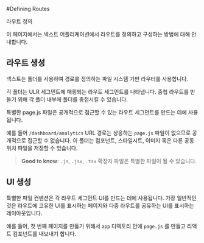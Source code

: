 #Defining Routes

라우트 정의

이 페이지에서는 넥스트 어플리케이션에서 라우트를 정의하고 구성하는 방법에 대해 안내합니다.

## 라우트 생성

넥스트는 폴더를 사용하여 경로를 정의하는 파일 시스템 기반 라우터를 사용합니다.

각 폴더는 ULR 세그먼트에 매핑되는 라우트 세그먼트를 나타냅니다. 중첩 라우트를 만들기 위해 각 폴더 내부에 폴더를 중첩시킬 수 있습니다.

특별한 page.js 파일은 공개적으로 접근할 수 있는 라우트 세그먼트를 만드는 데에 사용됩니다.

예를 들어 `/dashboard/analytics` URL 경로는 상응하는 `page.js` 파일이 없으므로 공개적으로 접근할 수 없습니다. 이 폴더는 컴포넌트, 스타일시트, 이미지 혹은 다른 공동 위치 파일을 저장할 수 있습니다.

> **Good to know**: `.js`, `.jsx`, `.tsx` 확장자 파일은 특별한 파일이 될 수 있습니다.

## UI 생성

특별한 파일 컨벤션은 각 라우트 세그먼트 UI를 만드는 데에 사용됩니다. 가장 일반적인 것은 라우트에 고유한 UI를 표시하는 페이지와 다중 라우트를 공유하는 UI를 표시하는 레이아웃입니다.

예를 들어, 첫 번째 페이지를 만들기 위해서 `app` 디렉토리 안에 `page.js` 를 만들고 리액트 컴포넌트를 내보내기 합니다.
